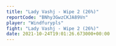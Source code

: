 ```yaml
---
title: "Lady Vashj - Wipe 2 (26%)"
reportCode: "BNhy3GwzCKJA89Vn"
player: "Windfurypls"
fight: "Lady Vashj - Wipe 2 (26%)"
date: 2021-10-24T19:01:26.673000+00:00
---
```

